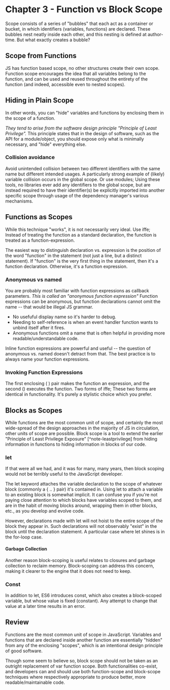 # Chapter 3 - Function vs Block Scope

Scope consists of a series of "bubbles" that each act as a container or bucket, in which identifiers (variables, functions) are declared. These bubbles nest neatly inside each other, and this nesting is defined at author-time. But what exactly creates a bubble?

## Scope from Functions
JS has function based scope, no other structures create their own scope. Function scope encourages the idea that all variables belong to the function, and can be used and reused throughout the entirety of the function (and indeed, accessible even to nested scopes).

## Hiding in Plain Scope
In other words, you can "hide" variables and functions by enclosing them in the scope of a function.

*They tend to arise from the software design principle "Principle of Least Privilege".* This principle states that in the design of software, such as the API for a module/object, you should expose only what is minimally necessary, and "hide" everything else.

### Collision avoidance
Avoid unintended collision between two different identifiers with the same name but different intended usages. A particularly strong example of (likely) variable collision occurs in the global scope. Or use modules; Using these tools, no libraries ever add any identifiers to the global scope, but are instead required to have their identifier(s) be explicitly imported into another specific scope through usage of the dependency manager's various mechanisms.

## Functions as Scopes
While this technique "works", it is not necessarily very ideal.  Use iffe; Instead of treating the function as a standard declaration, the function is treated as a function-expression.

The easiest way to distinguish declaration vs. expression is the position of the word "function" in the statement (not just a line, but a distinct statement). If "function" is the very first thing in the statement, then it's a function declaration. Otherwise, it's a function expression.

### Anonymous vs named
You are probably most familiar with function expressions as callback parameters. *This is called an "anonymous function expression"* Function expressions can be anonymous, but function declarations cannot omit the name -- that would be illegal JS grammar.

* No usefuful display name so it's harder to debug.
* Needing to self-reference is when an event handler function wants to unbind itself after it fires.
* Anonymous functions omit a name that is often helpful in providing more readable/understandable code.

Inline function expressions are powerful and useful -- the question of anonymous vs. named doesn't detract from that. The best practice is to always name your function expressions.

### Invoking  Function Expressions
The first enclosing ( ) pair makes the function an expression, and the second () executes the function. Two forms of iffe; These two forms are identical in functionality. It's purely a stylistic choice which you prefer.

## Blocks as Scopes
While functions are the most common unit of scope, and certainly the most wide-spread of the design approaches in the majority of JS in circulation, other units of scope are possible. Block scope is a tool to extend the earlier "Principle of Least Privilege Exposure" [^note-leastprivilege] from hiding information in functions to hiding information in blocks of our code.

### let
If that were all we had, and it was for many, many years, then block scoping would not be terribly useful to the JavaScript developer.

The let keyword attaches the variable declaration to the scope of whatever block (commonly a { .. } pair) it's contained in. 
Using let to attach a variable to an existing block is somewhat implicit. It can confuse you if you're not paying close attention to which blocks have variables scoped to them, and are in the habit of moving blocks around, wrapping them in other blocks, etc., as you develop and evolve code.

However, declarations made with let will not hoist to the entire scope of the block they appear in. Such declarations will not observably "exist" in the block until the declaration statement. A particular case where let shines is in the for-loop case.

#### Garbage Collection
Another reason block-scoping is useful relates to closures and garbage collection to reclaim memory. Block-scoping can address this concern, making it clearer to the engine that it does not need to keep.

### Const
In addition to let, ES6 introduces const, which also creates a block-scoped variable, but whose value is fixed (constant). Any attempt to change that value at a later time results in an error.

## Review
Functions are the most common unit of scope in JavaScript. Variables and functions that are declared inside another function are essentially "hidden" from any of the enclosing "scopes", which is an intentional design principle of good software.

Though some seem to believe so, block scope should not be taken as an outright replacement of var function scope. Both functionalities co-exist, and developers can and should use both function-scope and block-scope techniques where respectively appropriate to produce better, more readable/maintainable code.